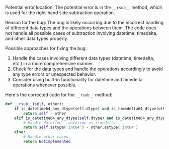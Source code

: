 Potential error location: The potential error is in the `__rsub__` method, which is used for the right-hand side subtraction operation.

Reason for the bug: The bug is likely occurring due to the incorrect handling of different data types and the operations between them. The code does not handle all possible cases of subtraction involving datetime, timedelta, and other data types properly.

Possible approaches for fixing the bug:
1. Handle the cases involving different data types (datetime, timedelta, etc.) in a more comprehensive manner.
2. Check for the data types and handle the operations accordingly to avoid any type errors or unexpected behavior.
3. Consider using built-in functionality for datetime and timedelta operations whenever possible.

Here's the corrected code for the `__rsub__` method:

```python
def __rsub__(self, other):
    if is_datetime64_any_dtype(self.dtype) and is_timedelta64_dtype(other):
        return self - other
    elif is_datetime64_any_dtype(self.dtype) and is_datetime64_any_dtype(other):
        # Handle datetime - datetime as timedelta
        return self.astype('int64') - other.astype('int64')
    else:
        # Handle other cases
        return NotImplemented
```